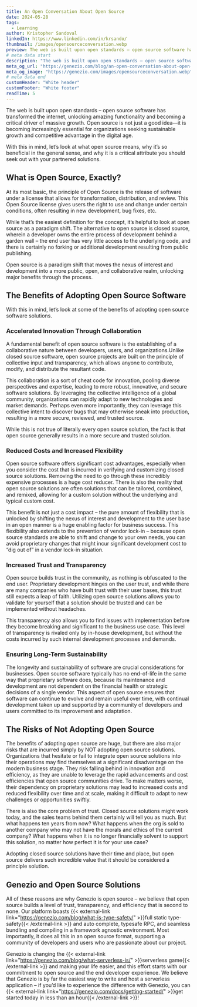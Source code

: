 ```yaml
---
title: An Open Conversation About Open Source
date: 2024-05-28
tags:
  - Learning
author: Kristopher Sandoval
linkedIn: https://www.linkedin.com/in/krsando/
thumbnail: /images/opensourceconversation.webp
preview: The web is built upon open standards – open source software has transformed the internet, unlocking amazing functionality and becoming a critical driver of massive growth.
# meta data start
description: "The web is built upon open standards – open source software has transformed the internet, unlocking amazing functionality and becoming a driver of growth."
meta_og_url: "https://genezio.com/blog/an-open-conversation-about-open-source/"
meta_og_image: "https://genezio.com/images/opensourceconversation.webp"
# meta data end
customHeader: "White header"
customFooter: "White footer"
readTime: 5
---
```


The web is built upon open standards – open source software has transformed the internet, unlocking amazing functionality and becoming a critical driver of massive growth. Open source is not just a good idea—it is becoming increasingly essential for organizations seeking sustainable growth and competitive advantage in the digital age.

With this in mind, let’s look at what open source means, why it’s so beneficial in the general sense, and why it is a critical attribute you should seek out with your partnered solutions.

## What is Open Source, Exactly?

At its most basic, the principle of Open Source is the release of software under a license that allows for transformation, distribution, and review. This Open Source license gives users the right to use and change under certain conditions, often resulting in new development, bug fixes, etc.

While that’s the easiest definition for the concept, it’s helpful to look at open source as a paradigm shift. The alternative to open source is closed source, wherein a developer owns the entire process of development behind a garden wall – the end user has very little access to the underlying code, and there is certainly no forking or additional development resulting from public publishing.

Open source is a paradigm shift that moves the nexus of interest and development into a more public, open, and collaborative realm, unlocking major benefits through the process.

## The Benefits of Adopting Open Source Software

With this in mind, let’s look at some of the benefits of adopting open source software solutions.

### Accelerated Innovation Through Collaboration

A fundamental benefit of open source software is the establishing of a collaborative nature between developers, users, and organizations.Unlike closed source software, open source projects are built on the principle of collective input and transparency, which allows anyone to contribute, modify, and distribute the resultant code.

This collaboration is a sort of cheat code for innovation, pooling diverse perspectives and expertise, leading to more robust, innovative, and secure software solutions. By leveraging the collective intelligence of a global community, organizations can rapidly adapt to new technologies and market demands. Perhaps even more importantly, they can leverage this collective intent to discover bugs that may otherwise sneak into production, resulting in a more secure, reviewed, and trusted source.

While this is not true of literally every open source solution, the fact is that open source generally results in a more secure and trusted solution.

### Reduced Costs and Increased Flexibility

Open source software offers significant cost advantages, especially when you consider the cost that is incurred in verifying and customizing closed source solutions. Removing the need to go through these incredibly expensive processes is a huge cost reducer. There is also the reality that open source solutions are often solutions that can be tailored, combined, and remixed, allowing for a custom solution without the underlying and typical custom cost.

This benefit is not just a cost impact – the pure amount of flexibility that is unlocked by shifting the nexus of interest and development to the user base in an open manner is a huge enabling factor for business success. This flexibility also extends to the prevention of vendor lock-in – because open source standards are able to shift and change to your own needs, you can avoid proprietary changes that might incur significant development cost to “dig out of” in a vendor lock-in situation.

### Increased Trust and Transparency

Open source builds trust in the community, as nothing is obfuscated to the end user. Proprietary development hinges on the user trust, and while there are many companies who have built trust with their user bases, this trust still expects a leap of faith. Utilizing open source solutions allows you to validate for yourself that a solution should be trusted and can be implemented without headaches.

This transparency also allows you to find issues with implementation before they become breaking and significant to the business use case. This level of transparency is rivaled only by in-house development, but without the costs incurred by such internal development processes and demands.

### Ensuring Long-Term Sustainability

The longevity and sustainability of software are crucial considerations for businesses. Open source software typically has no end-of-life in the same way that proprietary software does, because its maintenance and development are not dependent on the financial health or strategic decisions of a single vendor. This aspect of open source ensures that software can continue to evolve and remain useful over time, with continual development taken up and supported by a community of developers and users committed to its improvement and adaptation.

## The Risks of Not Adopting Open Source

The benefits of adopting open source are huge, but there are also major risks that are incurred simply by NOT adopting open source solutions. Organizations that hesitate or fail to integrate open source solutions into their operations may find themselves at a significant disadvantage on the modern business stage. They risk falling behind in innovation and efficiency, as they are unable to leverage the rapid advancements and cost efficiencies that open source communities drive. To make matters worse, their dependency on proprietary solutions may lead to increased costs and reduced flexibility over time and at scale, making it difficult to adapt to new challenges or opportunities swiftly.

There is also the core problem of trust. Closed source solutions might work today, and the sales teams behind them certainly will tell you as much. But what happens ten years from now? What happens when the org is sold to another company who may not have the morals and ethics of the current company? What happens when it is no longer financially solvent to support this solution, no matter how perfect it is for your use case?

Adopting closed source solutions have their time and place, but open source delivers such incredible value that it should be considered a principle solution.

## Genezio and Open Source Solutions

All of these reasons are why Genezio is open source – we believe that open source builds a level of trust, transparency, and efficiency that is second to none. Our platform boasts {{< external-link link="https://genezio.com/blog/what-is-type-safety/" >}}full static type-safety{{< /external-link >}} and auto complete, typesafe RPC, and seamless bundling and compiling in a framework agnostic environment. Most importantly, it does all this in an open source format, supporting a community of developers and users who are passionate about our project.

Genezio is changing the {{< external-link link="https://genezio.com/blog/what-serverless-is/" >}}serverless game{{< /external-link >}} and making your life easier, and this effort starts with our commitment to open source and the end developer experience. We believe that Genezio is by far the easiest way to write and host a serverless application – if you’d like to experience the difference with Genezio, you can {{< external-link link="https://genezio.com/docs/getting-started/" >}}get started today in less than an hour{{< /external-link >}}!

